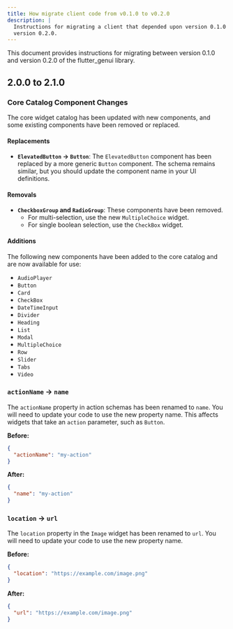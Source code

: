 ```yaml
---
title: How migrate client code from v0.1.0 to v0.2.0
description: |
  Instructions for migrating a client that depended upon version 0.1.0 to
  version 0.2.0.
---
```


This document provides instructions for migrating between version 0.1.0 and version 0.2.0 of the flutter_genui library.

## 2.0.0 to 2.1.0

### Core Catalog Component Changes

The core widget catalog has been updated with new components, and some existing components have been removed or replaced.

#### Replacements

- **`ElevatedButton` -> `Button`**: The `ElevatedButton` component has been replaced by a more generic `Button` component. The schema remains similar, but you should update the component name in your UI definitions.

#### Removals

- **`CheckboxGroup` and `RadioGroup`**: These components have been removed.
  - For multi-selection, use the new `MultipleChoice` widget.
  - For single boolean selection, use the `CheckBox` widget.

#### Additions

The following new components have been added to the core catalog and are now available for use:

- `AudioPlayer`
- `Button`
- `Card`
- `CheckBox`
- `DateTimeInput`
- `Divider`
- `Heading`
- `List`
- `Modal`
- `MultipleChoice`
- `Row`
- `Slider`
- `Tabs`
- `Video`

### `actionName` -> `name`

The `actionName` property in action schemas has been renamed to `name`. You will need to update your code to use the new property name. This affects widgets that take an `action` parameter, such as `Button`.

**Before:**

```json
{
  "actionName": "my-action"
}
```

**After:**

```json
{
  "name": "my-action"
}
```

### `location` -> `url`

The `location` property in the `Image` widget has been renamed to `url`. You will need to update your code to use the new property name.

**Before:**

```json
{
  "location": "https://example.com/image.png"
}
```

**After:**

```json
{
  "url": "https://example.com/image.png"
}
```
